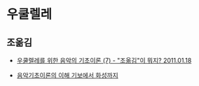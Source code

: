 # 우쿨렐레

## 조옮김
* [우쿨렐레를 위한 음악의 기초이론 (7) - "조옮김"이 뭐지? 2011.01.18](https://mbroom.blog.me/110101249670)

* [음악기초이론의 이해 기보에서 화성까지](https://www.kyobobook.co.kr/product/detailViewKor.laf?mallGb=KOR&ejkGb=KOR&barcode=9788959163182#review)